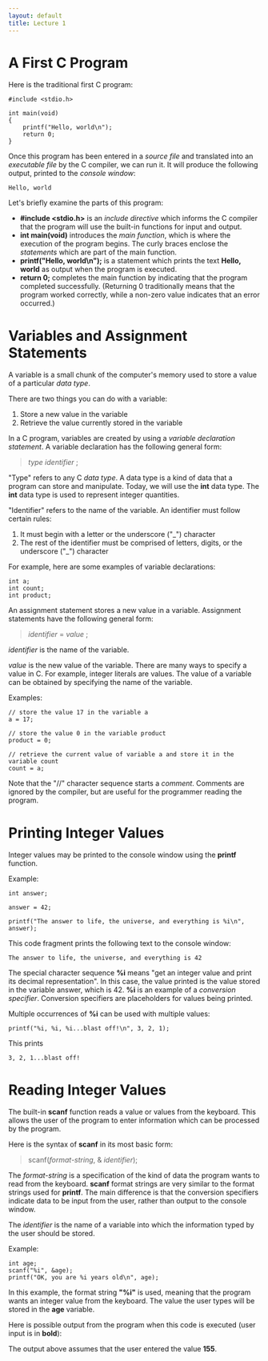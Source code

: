 ```yaml
---
layout: default
title: Lecture 1
---
```


A First C Program
=================

Here is the traditional first C program:

    #include <stdio.h>

    int main(void)
    {
        printf("Hello, world\n");
        return 0;
    }

Once this program has been entered in a *source file* and translated into an *executable file* by the C compiler, we can run it. It will produce the following output, printed to the *console window*:

    Hello, world

Let's briefly examine the parts of this program:

-   **\#include \<stdio.h\>** is an *include directive* which informs the C compiler that the program will use the built-in functions for input and output.
-   **int main(void)** introduces the *main function*, which is where the execution of the program begins. The curly braces enclose the *statements* which are part of the main function.
-   **printf("Hello, world\\n");** is a statement which prints the text **Hello, world** as output when the program is executed.
-   **return 0;** completes the main function by indicating that the program completed successfully. (Returning 0 traditionally means that the program worked correctly, while a non-zero value indicates that an error occurred.)

Variables and Assignment Statements
===================================

A variable is a small chunk of the computer's memory used to store a value of a particular *data type*.

There are two things you can do with a variable:

1.  Store a new value in the variable
2.  Retrieve the value currently stored in the variable

In a C program, variables are created by using a *variable declaration statement*. A variable declaration has the following general form:

> *type* *identifier* ;

"Type" refers to any C *data type*. A data type is a kind of data that a program can store and manipulate. Today, we will use the **int** data type. The **int** data type is used to represent integer quantities.

"Identifier" refers to the name of the variable. An identifier must follow certain rules:

1.  It must begin with a letter or the underscore ("\_") character
2.  The rest of the identifier must be comprised of letters, digits, or the underscore ("\_") character

For example, here are some examples of variable declarations:

    int a;
    int count;
    int product;

An assignment statement stores a new value in a variable. Assignment statements have the following general form:

> *identifier* = *value* ;

*identifier* is the name of the variable.

*value* is the new value of the variable. There are many ways to specify a value in C. For example, integer literals are values. The value of a variable can be obtained by specifying the name of the variable.

Examples:

    // store the value 17 in the variable a
    a = 17;

    // store the value 0 in the variable product
    product = 0;

    // retrieve the current value of variable a and store it in the variable count
    count = a;

Note that the "//" character sequence starts a *comment*. Comments are ignored by the compiler, but are useful for the programmer reading the program.

Printing Integer Values
=======================

Integer values may be printed to the console window using the **printf** function.

Example:

    int answer;

    answer = 42;

    printf("The answer to life, the universe, and everything is %i\n", answer);

This code fragment prints the following text to the console window:

    The answer to life, the universe, and everything is 42

The special character sequence **%i** means "get an integer value and print its decimal representation". In this case, the value printed is the value stored in the variable answer, which is 42. **%i** is an example of a *conversion specifier*. Conversion specifiers are placeholders for values being printed.

Multiple occurrences of **%i** can be used with multiple values:

    printf("%i, %i, %i...blast off!\n", 3, 2, 1);

This prints

    3, 2, 1...blast off!

Reading Integer Values
======================

The built-in **scanf** function reads a value or values from the keyboard. This allows the user of the program to enter information which can be processed by the program.

Here is the syntax of **scanf** in its most basic form:

> scanf(*format-string*, & *identifier*);

The *format-string* is a specification of the kind of data the program wants to read from the keyboard. **scanf** format strings are very similar to the format strings used for **printf**. The main difference is that the conversion specifiers indicate data to be input from the user, rather than output to the console window.

The *identifier* is the name of a variable into which the information typed by the user should be stored.

Example:

    int age;
    scanf("%i", &age);
    printf("OK, you are %i years old\n", age);

In this example, the format string **"%i"** is used, meaning that the program wants an integer value from the keyboard. The value the user types will be stored in the **age** variable.

Here is possible output from the program when this code is executed (user input is in **bold**):

The output above assumes that the user entered the value **155**.

